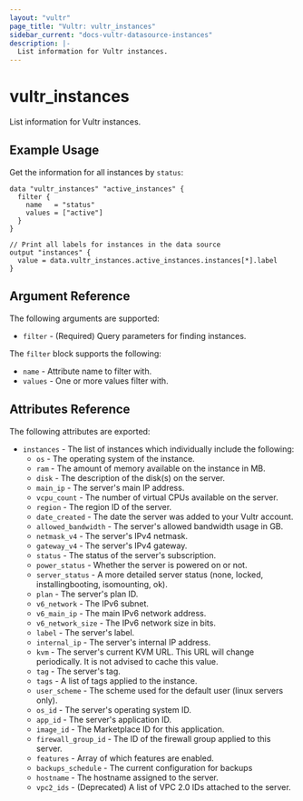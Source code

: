 ```yaml
---
layout: "vultr"
page_title: "Vultr: vultr_instances"
sidebar_current: "docs-vultr-datasource-instances"
description: |-
  List information for Vultr instances.
---
```


# vultr_instances

List information for Vultr instances.

## Example Usage

Get the information for all instances by `status`:

```hcl
data "vultr_instances" "active_instances" {
  filter {
    name   = "status"
    values = ["active"]
  }
}

// Print all labels for instances in the data source
output "instances" {
  value = data.vultr_instances.active_instances.instances[*].label
}
```

## Argument Reference

The following arguments are supported:

* `filter` - (Required) Query parameters for finding instances.

The `filter` block supports the following:

* `name` - Attribute name to filter with.
* `values` - One or more values filter with.

## Attributes Reference

The following attributes are exported:

* `instances` - The list of instances which individually include the following:
  * `os` - The operating system of the instance.
  * `ram` - The amount of memory available on the instance in MB.
  * `disk` - The description of the disk(s) on the server.
  * `main_ip` - The server's main IP address.
  * `vcpu_count` - The number of virtual CPUs available on the server.
  * `region` - The region ID of the server.
  * `date_created` - The date the server was added to your Vultr account.
  * `allowed_bandwidth` - The server's allowed bandwidth usage in GB.
  * `netmask_v4` - The server's IPv4 netmask.
  * `gateway_v4` - The server's IPv4 gateway.
  * `status` - The status of the server's subscription.
  * `power_status` - Whether the server is powered on or not.
  * `server_status` - A more detailed server status (none, locked, installingbooting, isomounting, ok).
  * `plan` - The server's plan ID.
  * `v6_network` - The IPv6 subnet.
  * `v6_main_ip` - The main IPv6 network address.
  * `v6_network_size` - The IPv6 network size in bits.
  * `label` - The server's label.
  * `internal_ip` - The server's internal IP address.
  * `kvm` - The server's current KVM URL. This URL will change periodically. It is not advised to cache this value.
  * `tag` - The server's tag.
  * `tags` - A list of tags applied to the instance.
  * `user_scheme` - The scheme used for the default user (linux servers only). 
  * `os_id` - The server's operating system ID.
  * `app_id` - The server's application ID.
  * `image_id` - The Marketplace ID for this application.
  * `firewall_group_id` - The ID of the firewall group applied to this server.
  * `features` - Array of which features are enabled.
  * `backups_schedule` - The current configuration for backups 
  * `hostname` - The hostname assigned to the server.
  * `vpc2_ids` - (Deprecated) A list of VPC 2.0 IDs attached to the server.
